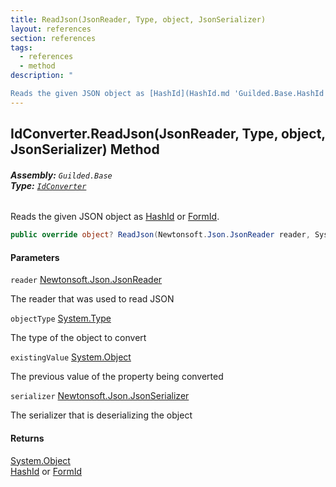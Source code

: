 ```yaml
---
title: ReadJson(JsonReader, Type, object, JsonSerializer)
layout: references
section: references
tags:
  - references
  - method
description: "

Reads the given JSON object as [HashId](HashId.md 'Guilded.Base.HashId') or [FormId](FormId.md 'Guilded.Base.FormId')."
---
```


## IdConverter.ReadJson(JsonReader, Type, object, JsonSerializer) Method
###### **Assembly:** `Guilded.Base`<br/>**Type:** [`IdConverter`](IdConverter.md 'Guilded.Base.IdConverter')

Reads the given JSON object as [HashId](HashId.md 'Guilded.Base.HashId') or [FormId](FormId.md 'Guilded.Base.FormId').

```csharp
public override object? ReadJson(Newtonsoft.Json.JsonReader reader, System.Type objectType, object? existingValue, Newtonsoft.Json.JsonSerializer serializer);
```
#### Parameters

<a name='Guilded.Base.IdConverter.ReadJson(Newtonsoft.Json.JsonReader,System.Type,object,Newtonsoft.Json.JsonSerializer).reader'></a>

`reader` [Newtonsoft.Json.JsonReader](https://docs.microsoft.com/en-us/dotnet/api/Newtonsoft.Json.JsonReader 'Newtonsoft.Json.JsonReader')

The reader that was used to read JSON

<a name='Guilded.Base.IdConverter.ReadJson(Newtonsoft.Json.JsonReader,System.Type,object,Newtonsoft.Json.JsonSerializer).objectType'></a>

`objectType` [System.Type](https://docs.microsoft.com/en-us/dotnet/api/System.Type 'System.Type')

The type of the object to convert

<a name='Guilded.Base.IdConverter.ReadJson(Newtonsoft.Json.JsonReader,System.Type,object,Newtonsoft.Json.JsonSerializer).existingValue'></a>

`existingValue` [System.Object](https://docs.microsoft.com/en-us/dotnet/api/System.Object 'System.Object')

The previous value of the property being converted

<a name='Guilded.Base.IdConverter.ReadJson(Newtonsoft.Json.JsonReader,System.Type,object,Newtonsoft.Json.JsonSerializer).serializer'></a>

`serializer` [Newtonsoft.Json.JsonSerializer](https://docs.microsoft.com/en-us/dotnet/api/Newtonsoft.Json.JsonSerializer 'Newtonsoft.Json.JsonSerializer')

The serializer that is deserializing the object

#### Returns
[System.Object](https://docs.microsoft.com/en-us/dotnet/api/System.Object 'System.Object')  
[HashId](HashId.md 'Guilded.Base.HashId') or [FormId](FormId.md 'Guilded.Base.FormId')